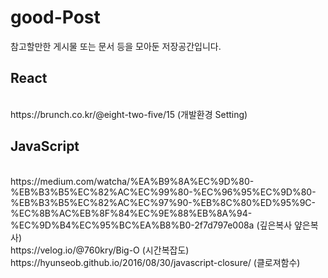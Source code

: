 # good-Post
참고할만한 게시물 또는 문서 등을 모아둔 저장공간입니다.

<h2>React</h2><br>
https://brunch.co.kr/@eight-two-five/15 (개발환경 Setting)<br>

<h2>JavaScript</h2><br>
https://medium.com/watcha/%EA%B9%8A%EC%9D%80-%EB%B3%B5%EC%82%AC%EC%99%80-%EC%96%95%EC%9D%80-%EB%B3%B5%EC%82%AC%EC%97%90-%EB%8C%80%ED%95%9C-%EC%8B%AC%EB%8F%84%EC%9E%88%EB%8A%94-%EC%9D%B4%EC%95%BC%EA%B8%B0-2f7d797e008a (깊은복사 얖은복사)<br>
https://velog.io/@760kry/Big-O (시간복잡도)<br>
https://hyunseob.github.io/2016/08/30/javascript-closure/ (클로져함수)<br>
                   
                       
